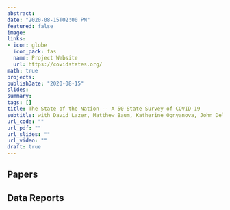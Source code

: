 ```yaml
---
abstract: 
date: "2020-08-15T02:00 PM"
featured: false
image:
links:
- icon: globe
  icon_pack: fas
  name: Project Website
  url: https://covidstates.org/
math: true
projects:
publishDate: "2020-08-15"
slides: 
summary: 
tags: []
title: The State of the Nation -- A 50-State Survey of COVID-19
subtitle: with David Lazer, Matthew Baum, Katherine Ognyanova, John Della Volpe, Roy H. Perlis, James Druckman, and Mauricio Santillana
url_code: ""
url_pdf: ""
url_slides: ""
url_video: ""
draft: true
---
```


## Papers


## Data Reports

